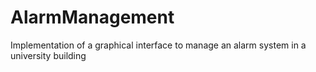 # AlarmManagement
Implementation of a graphical interface to manage an alarm system in a university building
